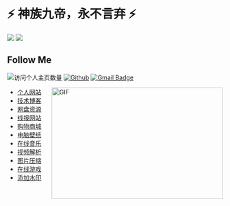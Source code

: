 <!--
**wu529778790/wu529778790** is a ✨ _special_ ✨ repository because its `README.md` (this file) appears on your GitHub profile.

Here are some ideas to get you started:

- 🔭 I’m currently working on ...
- 🌱 I’m currently learning ...
- 👯 I’m looking to collaborate on ...
- 🤔 I’m looking for help with ...
- 💬 Ask me about ...
- 📫 How to reach me: ...
- 😄 Pronouns: ...
- ⚡ Fun fact: ...
https://blog.csdn.net/qq_42937522/article/details/116429544
-->


# ⚡ 神族九帝，永不言弃 ⚡

![](https://github-readme-stats.vercel.app/api?username=wu529778790&count_private=true&show_icons=true&icon_color=0366d6&text_color=24292e&bg_color=ffffff&hide_title=true)
![](https://github-readme-stats.vercel.app/api/top-langs/?hide=php&username=wu529778790&layout=compact)

## Follow Me

![访问个人主页数量](https://komarev.com/ghpvc/?username=wu529778790&color=green)
[![Github](https://img.shields.io/github/stars/wu529778790?style=social)](https://github.com/wu529778790)
[![Gmail Badge](https://img.shields.io/badge/gmail-529778790@qq.com-Green?style=flat-square&logo=Gmail&logoColor=white&link=mailto:529778790@qq.com)](mailto:529778790@qq.com)

<img align="right" alt="GIF" src="https://cdn.jsdelivr.net/gh/wu529778790/image/blog/code.gif?raw=true" width="400" height="260" />

- [个人网站](https://shenzjd.com)
- [技术博客](https://blog.shenzjd.com)
- [网盘资源](https://alist.shenzjd.com)
- [线报网站](https://xianbao.shenzjd.com)
- [购物商城](https://mall.shenzjd.com)
- [电脑壁纸](https://shenzjd.com/shenzjd/tupian/)
- [在线音乐](https://shenzjd.com/shenzjd/music/)
- [视频解析](https://shenzjd.com/shenzjd/video/)
- [图片压缩](https://shenzjd.com/shenzjd/tinyimg/)
- [在线游戏](https://shenzjd.com/shenzjd/xiaobawang/)
- [添加水印](https://shenzjd.com/shenzjd/watermark/)
